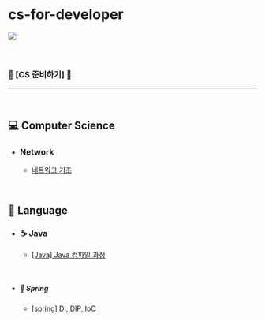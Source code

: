 # cs-for-developer

<img src="https://img.shields.io/badge/since.2025.04.03-1EBC8F?style=for-the-badge&logo=JAVA&logoColor=white" />


<br>

<br>

<br>

### 🎯 [CS 준비하기] 🎯
------

<br>

## 💻 Computer Science

- ### Network

  - [네트워크 기초](https://github.com/God-of-CS/cs-for-developer/blob/main/Network/%EB%84%A4%ED%8A%B8%EC%9B%8C%ED%81%AC%20%EA%B0%9C%EB%85%90.md)
<br>

## 🐎 Language
- ### ☕ Java

  - [[Java] Java 컴파일 과정](https://github.com/God-of-CS/cs-for-ssafy-developer/blob/main/Java/%5BJava%5D%20Java%20%EC%BB%B4%ED%8C%8C%EC%9D%BC%20%EA%B3%BC%EC%A0%95.md)
<br>

- ##### 🌿 Spring
  - [[spring] DI, DIP, IoC](https://github.com/God-of-CS/cs-for-ssafy-developer/blob/main/Spring/%5BSpring%5D%20DI%2C%20DIP%2C%20IoC.md)

<br>

<br>

<br>


